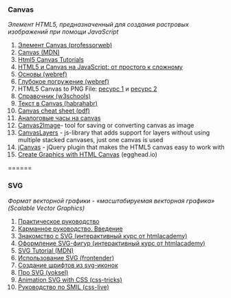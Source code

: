 ### Сanvas
*Элемент HTML5, предназначенный для создания растровых изображений при помощи JavaScript*

1. [Элемент Canvas (professorweb)](http://professorweb.ru/my/html/html5/level4/4_1.php)
2. [Canvas (MDN)](https://developer.mozilla.org/ru/docs/Web/API/Canvas_API) 
3. [Html5 Canvas Tutorials](http://www.html5canvastutorials.com/tutorials/html5-canvas-element/)
4. [HTML5 и Canvas на JavaScript: от простого к сложному](https://www.youtube.com/watch?v=m6xmpsV1Dos&index=1&t=33s&list=WL)
2. [Основы (webref)](https://webref.ru/layout/diveintohtml5/canvas)
3. [Глубокое погружение (webref)](https://webref.ru/dev/canvasdeepdive)
4. HTML5 Canvas to PNG File: [ресурс 1](http://stackoverflow.com/questions/923885/capture-html-canvas-as-gif-jpg-png-pdf) и [ресурс 2](http://stackoverflow.com/questions/12796513/html5-canvas-to-png-file)
5. [Справочник (w3schools)](http://www.w3schools.com/tags/ref_canvas.asp)
6. [Текст в Canvas (habrahabr)](https://habrahabr.ru/post/140235/)
7. [Canvas cheat sheet (pdf)](http://www.cheat-sheets.org/saved-copy/HTML5_Canvas_Cheat_Sheet.pdf)
8. [Аналоговые часы на canvas](https://habrahabr.ru/post/275353/)
9. [Canvas2Image](https://github.com/hongru/canvas2image )- tool for saving or converting canvas as image
10. [CanvasLayers](https://bitbucket.org/ant512/canvaslayers/wiki/Home) - js-library that adds support for layers without using multiple stacked canvases, just one canvas is used
11. [jCanvas](https://projects.calebevans.me/jcanvas/docs/rectangles/) - jQuery plugin that makes the HTML5 canvas easy to work with
12. [Create Graphics with HTML Canvas](https://egghead.io/courses/create-graphics-with-html-canvas) (egghead.io)

======

### SVG
*Формат векторной графики - «масштабируемая векторная графика» (Scalable Vector Graphics)*

1. [Практическое руководство](https://svgontheweb.com/ru/)
2. [Карманное руководство. Введение](http://css-live.ru/articles/karmannoe-rukovodstvo-po-napisaniyu-svg-vvedenie.html)
3. [Знакомство с SVG (интерактивный курс от htmlacademy)](https://htmlacademy.ru/courses/130)
4. [Оформление SVG-фигур (интерактивный курс от htmlacademy)](https://t.co/Cbc9vVUjjR)
5. [SVG Tutorial (MDN)](https://developer.mozilla.org/ru/docs/Web/SVG/Tutorial)
6. [Использование SVG (frontender)](http://frontender.info/using-svg/)
7. [Создание шрифтов из svg-иконок](https://glyphter.com/)
8. [Про SVG (yoksel)](http://css.yoksel.ru/svg/)
9. [Animation SVG with CSS (css-tricks)](https://css-tricks.com/animating-svg-css/)
10. [Руководство по SMIL (css-live)](http://css-live.ru/articles/rukovodstvo-po-svg-animaciyam-smil.html)
